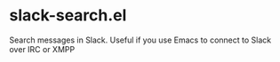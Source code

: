 # slack-search.el
Search messages in Slack. Useful if you use Emacs to connect to Slack over IRC or XMPP
